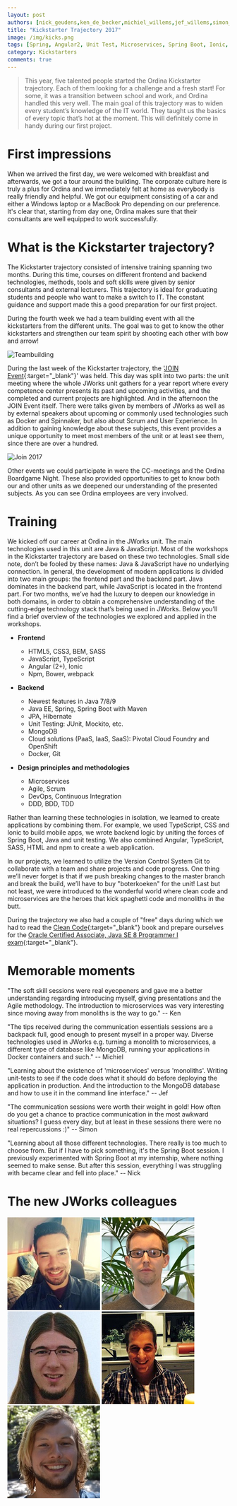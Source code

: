 ```yaml
---
layout: post
authors: [nick_geudens,ken_de_becker,michiel_willems,jef_willems,simon_buysse]
title: "Kickstarter Trajectory 2017"
image: /img/kicks.png
tags: [Spring, Angular2, Unit Test, Microservices, Spring Boot, Ionic, MongoDB]
category: Kickstarters
comments: true
---
```


>This year, five talented people started the Ordina Kickstarter trajectory.
Each of them looking for a challenge and a fresh start!
For some, it was a transition between school and work, and Ordina handled this very well.
The main goal of this trajectory was to widen every student’s knowledge of the IT world.
They taught us the basics of every topic that’s hot at the moment.
This will definitely come in handy during our first project.


# First impressions

When we arrived the first day, we were welcomed with breakfast and afterwards, we got a tour around the building.
The corporate culture here is truly a plus for Ordina and we immediately felt at home as everybody is really friendly and helpful.
We got our equipment consisting of a car and either a Windows laptop or a MacBook Pro depending on our preference.
It's clear that, starting from day one, Ordina makes sure that their consultants are well equipped to work successfully.

# What is the Kickstarter trajectory?

The Kickstarter trajectory consisted of intensive training spanning two months.
During this time, courses on different frontend and backend technologies, methods, tools and soft skills were given by senior consultants and external lecturers. 
This trajectory is ideal for graduating students and people who want to make a switch to IT.
The constant guidance and support made this a good preparation for our first project.

During the fourth week we had a team building event with all the kickstarters from the different units. 
The goal was to get to know the other kickstarters and strengthen our team spirit by shooting each other with bow and arrow!

<img alt="Teambuilding" src="{{ '/img/kickstarters/2017/teambuilding-kickstarter.jpg' | prepend: site.baseurl }}" class="image fit">

During the last week of the Kickstarter trajectory, the '[JOIN Event](https://jobs.ordina.be/nl-nl/evenementen/2017/join/){:target="_blank"}' was held.
This day was split into two parts: the unit meeting where the whole JWorks unit gathers for a year report where every competence center presents its past and upcoming activities, and the completed and current projects are highlighted. 
And in the afternoon the JOIN Event itself. 
There were talks given by members of JWorks as well as by external speakers about upcoming or commonly used technologies such as Docker and Spinnaker, but also about Scrum and User Experience.
In addition to gaining knowledge about these subjects, this event provides a unique opportunity to meet most members of the unit or at least see them, since there are over a hundred.

<img alt="Join 2017" src="{{ '/img/kickstarters/2017/join.jpg' | prepend: site.baseurl }}" class="image fit">

Other events we could participate in were the CC-meetings and the Ordina Boardgame Night.
These also provided opportunities to get to know both our and other units as we deepened our understanding of the presented subjects.
As you can see Ordina employees are very involved.

# Training

We kicked off our career at Ordina in the JWorks unit.
The main technologies used in this unit are Java & JavaScript.
Most of the workshops in the Kickstarter trajectory are based on these two technologies.
Small side note, don’t be fooled by these names: Java & JavaScript have no underlying connection.
In general, the development of modern applications is divided into two main groups: the frontend part and the backend part.
Java dominates in the backend part, while JavaScript is located in the frontend part.
For two months, we’ve had the luxury to deepen our knowledge in both domains, in order to obtain a comprehensive understanding of the cutting-edge technology stack that’s being used in JWorks.
Below you’ll find a brief overview of the technologies we explored and applied in the workshops.

* **Frontend**
  * HTML5, CSS3, BEM, SASS
  * JavaScript, TypeScript
  * Angular (2+), Ionic
  * Npm, Bower, webpack

* **Backend**
  * Newest features in Java 7/8/9
  * Java EE, Spring, Spring Boot with Maven
  * JPA, Hibernate
  * Unit Testing: JUnit, Mockito, etc.
  * MongoDB
  * Cloud solutions (PaaS, IaaS, SaaS): Pivotal Cloud Foundry and OpenShift
  * Docker, Git

* **Design principles and methodologies**
  * Microservices
  * Agile, Scrum
  * DevOps, Continuous Integration
  * DDD, BDD, TDD

Rather than learning these technologies in isolation, we learned to create applications by combining them.
For example, we used TypeScript, CSS and Ionic to build mobile apps, we wrote backend logic by uniting the forces of Spring Boot, Java and unit testing.
We also combined Angular, TypeScript, SASS, HTML and npm to create a web application.

In our projects, we learned to utilize the Version Control System Git to collaborate with a team and share projects and code progress.
One thing we’ll never forget is that if we push breaking changes to the master branch and break the build, we’ll have to buy "boterkoeken" for the unit!
Last but not least, we were introduced to the wonderful world where clean code and microservices are the heroes that kick spaghetti code and monoliths in the butt.

During the trajectory we also had a couple of "free" days during which we had to read the [Clean Code](https://www.amazon.de/Clean-Code-Handbook-Software-Craftsmanship/dp/0132350882){:target="_blank"} book and prepare ourselves for the [Oracle Certified Associate, Java SE 8 Programmer I exam](https://education.oracle.com/pls/web_prod-plq-dad/db_pages.getpage?page_id=5001&get_params=p_exam_id:1Z0-808){:target="_blank"}.

# Memorable moments

"The soft skill sessions were real eyeopeners and gave me a better understanding regarding introducing myself, giving presentations and the Agile methodology.
The introduction to microservices was very interesting since moving away from monoliths is the way to go." -- Ken

"The tips received during the communication essentials sessions are a backpack full, good enough to present myself in a proper way.
Diverse technologies used in JWorks e.g. turning a monolith to microservices, a different type of database like MongoDB, running your applications in Docker containers and such." -- Michiel

"Learning about the existence of 'microservices' versus 'monoliths'.
Writing unit-tests to see if the code does what it should do before deploying the application in production.
And the introduction to the MongoDB database and how to use it in the command line interface." -- Jef

"The communication sessions were worth their weight in gold!
How often do you get a chance to practice communication in the most awkward situations?
I guess every day, but at least in these sessions there were no real repercussions :)" -- Simon

"Learning about all those different technologies.
There really is too much to choose from.
But if I have to pick something, it's the Spring Boot session.
I previously experimented with Spring Boot at my internship, where nothing seemed to make sense.
But after this session, everything I was struggling with became clear and fell into place." -- Nick

# The new JWorks colleagues

<span class="image left "><img class="p-image" alt="Nick Geudens" src="/img/kickstarters/2017/nick-geudens.jpg" /></span>
<span class="image left "><img class="p-image" alt="Ken De Becker" src="/img/kickstarters/2017/ken-de-becker.jpg" /></span>
<span class="image left "><img class="p-image" alt="Michiel Willems" src="/img/kickstarters/2017/michiel-willems.jpg" /></span>
<span class="image left "><img class="p-image" alt="Jef Willems" src="/img/kickstarters/2017/jef-willems.jpg" /></span>
<span class="image left "><img class="p-image" alt="Simon Buysse" src="/img/kickstarters/2017/simon-buysse.jpg" /></span>


